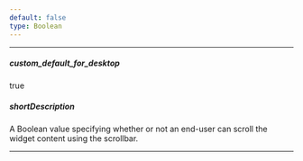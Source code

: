 ```yaml
---
default: false
type: Boolean
---
```

---
##### custom_default_for_desktop
true

##### shortDescription
A Boolean value specifying whether or not an end-user can scroll the widget content using the scrollbar.

---
